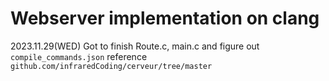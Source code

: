 # Webserver implementation on clang
2023.11.29(WED)
Got to finish Route.c, main.c and figure out `compile_commands.json`
reference
`github.com/infraredCoding/cerveur/tree/master`
